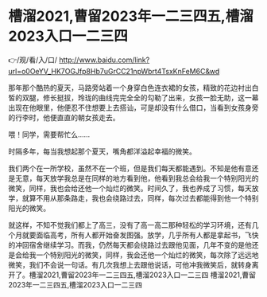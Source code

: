 # 槽溜2021,曹留2023年一二三四五,槽溜2023入口一二三四

👉/观/看/入/口/ http://www.baidu.com/link?url=o0OeYV_HK7OGJfp8Hb7uGrCC21npWbrt4TsxKnFeM6C&wd

那年那个酷热的夏天，马路旁站着一个身穿白色连衣裙的女孩，精致的花边衬出白皙的双腿，修长挺拔，玲珑的曲线完完全全的勾勒了出来，女孩一脸无助，这一幕出现在他眼里，他便忍不住想要上去搭讪，可是却没有什么借口，当看到女孩身旁的行李时，他便直直的朝女孩走去。

喂！同学，需要帮忙么……

时隔多年，每当我想起那个夏天，嘴角都洋溢起幸福的微笑。

我们两个在一所学校，虽然不在一个班，但是我们每天都能遇到。不知是他有意还是无意，每天放学我总是在同样的地方看到他，他看到我总会给我一个特别阳光的微笑，同样，我也会给还他一个灿烂的微笑。时间久了，我也养成了习惯，每天放学，就算不用从那条路走，我也会绕路过去，同样，每次过去都能得到他一个特别阳光的微笑。

就这样，不知不觉我们都上了高三，没有了高一高二那种轻松的学习环境，还有几个月就要面临高考，所有人都开始奋发图强。放学，几乎所有人都是拿起书，飞快的冲回宿舍继续学习。而我，仍然每天都会绕路过去跟他见面，几年不变的是他还是会给我一个特别阳光的微笑，同样，我会还他一个灿烂的微笑，每次除了远远地微笑，我们不会说一句话。有几次我想上去跟他说话，可他冲我微笑后，就转身离开了。槽溜2021,曹留2023年一二三四五,槽溜2023入口一二三四
槽溜2021,曹留2023年一二三四五,槽溜2023入口一二三四
